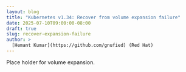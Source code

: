 ```yaml
---
layout: blog
title: "Kubernetes v1.34: Recover from volume expansion failure"
date: 2025-07-10T09:00:00-08:00
draft: true
slug: recover-expansion-failure
author: >
  [Hemant Kumar](https://github.com/gnufied) (Red Hat)
---
```


Place holder for volume expansion.
